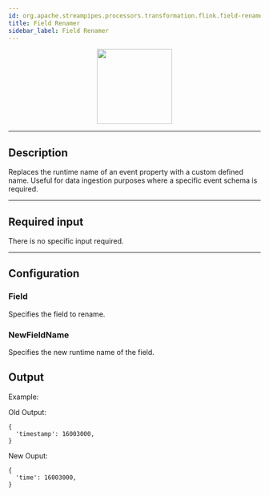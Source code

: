 ```yaml
---
id: org.apache.streampipes.processors.transformation.flink.field-renamer
title: Field Renamer
sidebar_label: Field Renamer
---
```


<!--
  ~ Licensed to the Apache Software Foundation (ASF) under one or more
  ~ contributor license agreements.  See the NOTICE file distributed with
  ~ this work for additional information regarding copyright ownership.
  ~ The ASF licenses this file to You under the Apache License, Version 2.0
  ~ (the "License"); you may not use this file except in compliance with
  ~ the License.  You may obtain a copy of the License at
  ~
  ~    http://www.apache.org/licenses/LICENSE-2.0
  ~
  ~ Unless required by applicable law or agreed to in writing, software
  ~ distributed under the License is distributed on an "AS IS" BASIS,
  ~ WITHOUT WARRANTIES OR CONDITIONS OF ANY KIND, either express or implied.
  ~ See the License for the specific language governing permissions and
  ~ limitations under the License.
  ~
  -->



<p align="center"> 
    <img src="/img/pipeline-elements/org.apache.streampipes.processors.transformation.flink.field-renamer/icon.png" width="150px;" class="pe-image-documentation"/>
</p>

***

## Description

Replaces the runtime name of an event property with a custom defined name. Useful for data ingestion purposes where a specific event schema is required.


***

## Required input
There is no specific input required.

***

## Configuration

### Field   
Specifies the field to rename.

### NewFieldName
Specifies the new runtime name of the field.

## Output
Example:

Old Output:
```
{
  'timestamp': 16003000, 
}
```

New Ouput:
```
{
  'time': 16003000, 
}
```

